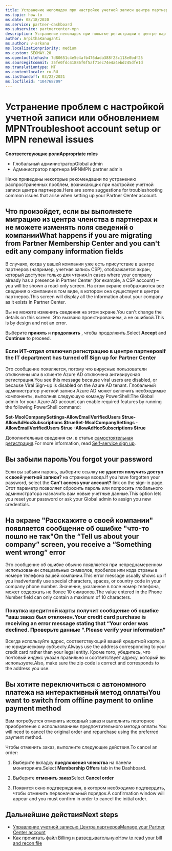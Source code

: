 ```yaml
---
title: Устранение неполадок при настройке учетной записи центра партнеров или проблем с продлением MPN
ms.topic: how-to
ms.date: 08/18/2020
ms.service: partner-dashboard
ms.subservice: partnercenter-mpn
description: Устранение неполадок при попытке регистрации в центре партнеров. Ответы на проблемы с методами оплаты, забытыми паролями и др.
author: ArpithaKanuganti
ms.author: v-arkanu
ms.localizationpriority: medium
ms.custom: SEOMAY.20
ms.openlocfilehash: 7d80651c4e5e4afb476dada388f23c118e0bdf25
ms.sourcegitcommit: 35fe0fdc41886f6f5af71ec74e4a4ebd245dfe1d
ms.translationtype: MT
ms.contentlocale: ru-RU
ms.lasthandoff: 03/22/2021
ms.locfileid: "104768709"
---
```

# <a name="troubleshoot-account-setup-or-mpn-renewal-issues"></a><span data-ttu-id="533b6-104">Устранение проблем с настройкой учетной записи или обновлением MPN</span><span class="sxs-lookup"><span data-stu-id="533b6-104">Troubleshoot account setup or MPN renewal issues</span></span>


<span data-ttu-id="533b6-105">**Соответствующие роли**</span><span class="sxs-lookup"><span data-stu-id="533b6-105">**Appropriate roles**</span></span>

- <span data-ttu-id="533b6-106">Глобальный администратор</span><span class="sxs-lookup"><span data-stu-id="533b6-106">Global admin</span></span>
- <span data-ttu-id="533b6-107">Администратор партнера MPN</span><span class="sxs-lookup"><span data-stu-id="533b6-107">MPN partner admin</span></span> 
 
<span data-ttu-id="533b6-108">Ниже приведены некоторые рекомендации по устранению распространенных проблем, возникающих при настройке учетной записи центра партнеров.</span><span class="sxs-lookup"><span data-stu-id="533b6-108">Here are some suggestions for troubleshooting common issues that arise when setting up your Partner Center account.</span></span>

## <a name="what-happens-if-you-are-migrating-from-partner-membership-center-and-you-cant-edit-any-company-information-fields"></a><span data-ttu-id="533b6-109">Что произойдет, если вы выполняете миграцию из центра членства в партнерах и не можете изменять поля сведений о компании</span><span class="sxs-lookup"><span data-stu-id="533b6-109">What happens if you are migrating from Partner Membership Center and you can't edit any company information fields</span></span>

<span data-ttu-id="533b6-110">В случаях, когда у вашей компании уже есть присутствие в центре партнеров (например, учетная запись CSP), отображается экран, который доступен только для чтения.</span><span class="sxs-lookup"><span data-stu-id="533b6-110">In cases where your company already has a presence in Partner Center (for example, a CSP account) – you will be shown a read-only screen.</span></span> <span data-ttu-id="533b6-111">На этом экране отображаются все сведения о компании в том виде, в котором она существует в центре партнеров.</span><span class="sxs-lookup"><span data-stu-id="533b6-111">This screen will display all the information about your company as it exists in Partner Center.</span></span>

<span data-ttu-id="533b6-112">Вы не можете изменить сведения на этом экране.</span><span class="sxs-lookup"><span data-stu-id="533b6-112">You can't change the details on this screen.</span></span> <span data-ttu-id="533b6-113">Это вызвано проектированием, а не ошибкой.</span><span class="sxs-lookup"><span data-stu-id="533b6-113">This is by design and not an error.</span></span>

<span data-ttu-id="533b6-114">Выберите **принять** и **продолжить** , чтобы продолжить.</span><span class="sxs-lookup"><span data-stu-id="533b6-114">Select **Accept** and **Continue** to proceed.</span></span>


### <a name="if-the-it-department-has-turned-off-sign-up-for-partner-center"></a><span data-ttu-id="533b6-115">Если ИТ-отдел отключил регистрацию в **центре партнеров**</span><span class="sxs-lookup"><span data-stu-id="533b6-115">If the IT department has turned off **Sign up for Partner Center**</span></span>

<span data-ttu-id="533b6-116">Это сообщение появляется, потому что вирусные пользователи отключены или в клиенте Azure AD отключена антивирусная регистрация.</span><span class="sxs-lookup"><span data-stu-id="533b6-116">You see this message because viral users are disabled, or because Viral Sign-up is disabled on the Azure AD tenant.</span></span> <span data-ttu-id="533b6-117">Глобальный администратор учетной записи Azure AD может включить необходимые компоненты, выполнив следующую команду PowerShell:</span><span class="sxs-lookup"><span data-stu-id="533b6-117">The Global admin for your Azure AD account can enable required features by running the following PowerShell command:</span></span>

<span data-ttu-id="533b6-118">**Set-MsolCompanySettings-AllowEmailVerifiedUsers $true-AllowAdHocSubscriptions $true**</span><span class="sxs-lookup"><span data-stu-id="533b6-118">**Set-MsolCompanySettings -AllowEmailVerifiedUsers $true -AllowAdHocSubscriptions $true**</span></span>

<span data-ttu-id="533b6-119">Дополнительные сведения см. в статье [самостоятельная регистрация](/azure/active-directory/users-groups-roles/directory-self-service-signup).</span><span class="sxs-lookup"><span data-stu-id="533b6-119">For more information, read [Self-service sign up](/azure/active-directory/users-groups-roles/directory-self-service-signup).</span></span>

## <a name="you-forgot-your-password"></a><span data-ttu-id="533b6-120">Вы забыли пароль</span><span class="sxs-lookup"><span data-stu-id="533b6-120">You forgot your password</span></span>

<span data-ttu-id="533b6-121">Если вы забыли пароль, выберите ссылку **не удается получить доступ к своей учетной записи?** на странице входа.</span><span class="sxs-lookup"><span data-stu-id="533b6-121">If you have forgotten your password, select the **Can't access your account?** link on the sign-in page.</span></span> <span data-ttu-id="533b6-122">Этот параметр позволяет сбросить пароль или попросить глобального администратора назначить вам новые учетные данные.</span><span class="sxs-lookup"><span data-stu-id="533b6-122">This option lets you reset your password or ask your Global admin to assign you new credentials.</span></span>

## <a name="on-the-tell-us-about-your-company-screen-you-receive-a-something-went-wrong-error"></a><span data-ttu-id="533b6-123">На экране "Расскажите о своей компании" появляется сообщение об ошибке "что-то пошло не так"</span><span class="sxs-lookup"><span data-stu-id="533b6-123">On the “Tell us about your company” screen, you receive a “Something went wrong” error</span></span>

<span data-ttu-id="533b6-124">Это сообщение об ошибке обычно появляется при непреднамеренном использовании специальных символов, пробелов или кода страны в номере телефона вашей компании.</span><span class="sxs-lookup"><span data-stu-id="533b6-124">This error message usually shows up if you inadvertently use special characters, spaces, or country code in your company phone number.</span></span> <span data-ttu-id="533b6-125">Значение, указанное в поле номер телефона, может содержать не более 10 символов.</span><span class="sxs-lookup"><span data-stu-id="533b6-125">The value entered in the Phone Number field can only contain a maximum of 10 characters.</span></span>


### <a name="your-credit-card-purchase-is-receiving-an-error-message-stating-that-your-order-was-declined-please-verify-your-information"></a><span data-ttu-id="533b6-126">Покупка кредитной карты получит сообщение об ошибке "ваш заказ был отклонен.</span><span class="sxs-lookup"><span data-stu-id="533b6-126">Your credit card purchase is receiving an error message stating that “Your order was declined.</span></span> <span data-ttu-id="533b6-127">Проверьте данные ".</span><span class="sxs-lookup"><span data-stu-id="533b6-127">Please verify your information”</span></span>


<span data-ttu-id="533b6-128">Всегда используйте адрес, соответствующий вашей кредитной карте, а не юридическому субъекту.</span><span class="sxs-lookup"><span data-stu-id="533b6-128">Always use the address corresponding to your credit card rather than your legal entity.</span></span> <span data-ttu-id="533b6-129">Кроме того, убедитесь, что почтовый индекс указан правильно и соответствует адресу, который вы используете.</span><span class="sxs-lookup"><span data-stu-id="533b6-129">Also, make sure the zip code is correct and corresponds to the address you use.</span></span>

## <a name="you-want-to-switch-from-offline-payment-to-online-payment-method"></a><span data-ttu-id="533b6-130">Вы хотите переключиться с автономного платежа на интерактивный метод оплаты</span><span class="sxs-lookup"><span data-stu-id="533b6-130">You want to switch from offline payment to online payment method</span></span> 

<span data-ttu-id="533b6-131">Вам потребуется отменить исходный заказ и выполнить повторное приобретение с использованием предпочтительного метода оплаты.</span><span class="sxs-lookup"><span data-stu-id="533b6-131">You will need to cancel the original order and repurchase using the preferred payment method.</span></span>

<span data-ttu-id="533b6-132">Чтобы отменить заказ, выполните следующие действия.</span><span class="sxs-lookup"><span data-stu-id="533b6-132">To cancel an order:</span></span>

1. <span data-ttu-id="533b6-133">Выберите вкладку **предложения членства** на панели мониторинга.</span><span class="sxs-lookup"><span data-stu-id="533b6-133">Select **Membership Offers** tab in the Dashboard.</span></span>

2. <span data-ttu-id="533b6-134">Выберите **отменить заказ**</span><span class="sxs-lookup"><span data-stu-id="533b6-134">Select **Cancel order**</span></span>

3. <span data-ttu-id="533b6-135">Появится окно подтверждения, в котором необходимо подтвердить, чтобы отменить первоначальный порядок.</span><span class="sxs-lookup"><span data-stu-id="533b6-135">A confirmation window will appear and you must confirm in order to cancel the initial order.</span></span>

## <a name="next-steps"></a><span data-ttu-id="533b6-136">Дальнейшие действия</span><span class="sxs-lookup"><span data-stu-id="533b6-136">Next steps</span></span>

- [<span data-ttu-id="533b6-137">Управление учетной записью Центра партнеров</span><span class="sxs-lookup"><span data-stu-id="533b6-137">Manage your Partner Center account</span></span>](partner-center-account-setup.md)
- [<span data-ttu-id="533b6-138">Как прочитать файл Billing и разведывательную</span><span class="sxs-lookup"><span data-stu-id="533b6-138">How to read your bill and recon file</span></span>](read-your-bill.md)
